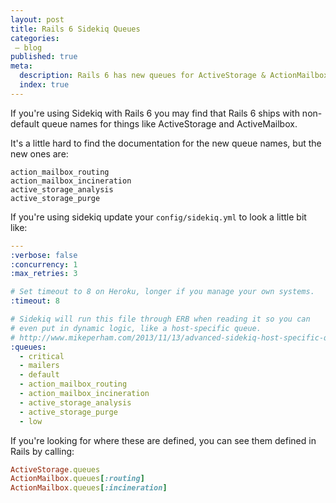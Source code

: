 ```yaml
---
layout: post
title: Rails 6 Sidekiq Queues
categories:
 – blog
published: true
meta:
  description: Rails 6 has new queues for ActiveStorage & ActionMailbox.
  index: true
---
```


If you're using Sidekiq with Rails 6 you may find that Rails 6 ships with non-default queue names for things like ActiveStorage and ActiveMailbox.

It's a little hard to find the documentation for the new queue names, but the new ones are:

```
action_mailbox_routing
action_mailbox_incineration
active_storage_analysis
active_storage_purge
```

If you're using sidekiq update your `config/sidekiq.yml` to look a little bit like:

```yml
---
:verbose: false
:concurrency: 1
:max_retries: 3

# Set timeout to 8 on Heroku, longer if you manage your own systems.
:timeout: 8

# Sidekiq will run this file through ERB when reading it so you can
# even put in dynamic logic, like a host-specific queue.
# http://www.mikeperham.com/2013/11/13/advanced-sidekiq-host-specific-queues/
:queues:
  - critical
  - mailers
  - default
  - action_mailbox_routing
  - action_mailbox_incineration
  - active_storage_analysis
  - active_storage_purge
  - low
```

If you're looking for where these are defined, you can see them defined in Rails by calling:

```ruby
ActiveStorage.queues
ActionMailbox.queues[:routing]
ActionMailbox.queues[:incineration]
```

